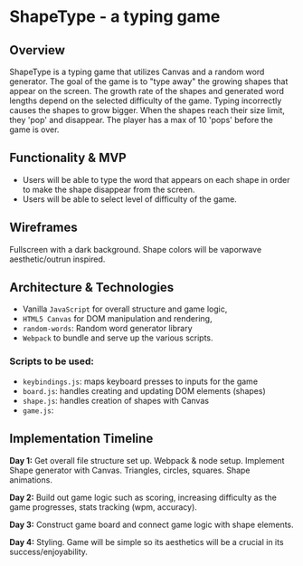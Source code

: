 # ShapeType - a typing game

## Overview

ShapeType is a typing game that utilizes Canvas and a random word generator. The goal of the game is to "type away" the growing shapes that appear on the screen. The growth rate of the shapes and generated word lengths depend on the selected difficulty of the game. Typing incorrectly causes the shapes to grow bigger. When the shapes reach their size limit, they 'pop' and disappear. The player has a max of 10 'pops' before the game is over.

## Functionality & MVP
* Users will be able to type the word that appears on each shape in order to make the shape disappear from the screen.
* Users will be able to select level of difficulty of the game.


## Wireframes


Fullscreen with a dark background. Shape colors will be vaporwave aesthetic/outrun inspired.

## Architecture & Technologies

* Vanilla `JavaScript` for overall structure and game logic,
* `HTML5 Canvas` for DOM manipulation and rendering,
* `random-words`: Random word generator library
* `Webpack` to bundle and serve up the various scripts.

### Scripts to be used:
* `keybindings.js`: maps keyboard presses to inputs for the game
* `board.js`: handles creating and updating DOM elements (shapes)
* `shape.js`: handles creation of shapes with Canvas
* `game.js`: 

## Implementation Timeline

__Day 1:__ Get overall file structure set up. Webpack & node setup. Implement Shape generator with Canvas. Triangles, circles, squares. Shape animations.

__Day 2:__ Build out game logic such as scoring, increasing difficulty as the game progresses, stats tracking (wpm, accuracy).

__Day 3:__ Construct game board and connect game logic with shape elements.

__Day 4:__ Styling. Game will be simple so its aesthetics will be a crucial in its success/enjoyability.


